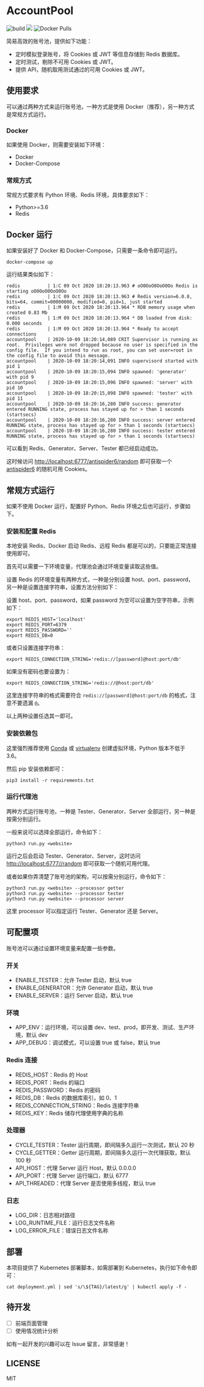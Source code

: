 # AccountPool

![build](https://github.com/Python3WebSpider/AccountPool/workflows/build/badge.svg)
![](https://img.shields.io/badge/python-3.6%2B-brightgreen)
![Docker Pulls](https://img.shields.io/docker/pulls/germey/accountpool)

简易高效的账号池，提供如下功能：

* 定时模拟登录账号，将 Cookies 或 JWT 等信息存储到 Redis 数据库。
* 定时测试，剔除不可用 Cookies 或 JWT。
* 提供 API，随机取用测试通过的可用 Cookies 或 JWT。

## 使用要求

可以通过两种方式来运行账号池，一种方式是使用 Docker（推荐），另一种方式是常规方式运行。

### Docker

如果使用 Docker，则需要安装如下环境：

* Docker
* Docker-Compose

### 常规方式

常规方式要求有 Python 环境、Redis 环境，具体要求如下：

* Python>=3.6
* Redis

## Docker 运行

如果安装好了 Docker 和 Docker-Compose，只需要一条命令即可运行。

```shell script
docker-compose up
```

运行结果类似如下：

```
redis          | 1:C 09 Oct 2020 18:20:13.963 # oO0OoO0OoO0Oo Redis is starting oO0OoO0OoO0Oo
redis          | 1:C 09 Oct 2020 18:20:13.963 # Redis version=6.0.8, bits=64, commit=00000000, modified=0, pid=1, just started
redis          | 1:M 09 Oct 2020 18:20:13.964 * RDB memory usage when created 0.83 Mb
redis          | 1:M 09 Oct 2020 18:20:13.964 * DB loaded from disk: 0.000 seconds
redis          | 1:M 09 Oct 2020 18:20:13.964 * Ready to accept connections
accountpool    | 2020-10-09 18:20:14,089 CRIT Supervisor is running as root.  Privileges were not dropped because no user is specified in the config file.  If you intend to run as root, you can set user=root in the config file to avoid this message.
accountpool    | 2020-10-09 18:20:14,091 INFO supervisord started with pid 1
accountpool    | 2020-10-09 18:20:15,094 INFO spawned: 'generator' with pid 9
accountpool    | 2020-10-09 18:20:15,096 INFO spawned: 'server' with pid 10
accountpool    | 2020-10-09 18:20:15,098 INFO spawned: 'tester' with pid 11
accountpool    | 2020-10-09 18:20:16,280 INFO success: generator entered RUNNING state, process has stayed up for > than 1 seconds (startsecs)
accountpool    | 2020-10-09 18:20:16,280 INFO success: server entered RUNNING state, process has stayed up for > than 1 seconds (startsecs)
accountpool    | 2020-10-09 18:20:16,280 INFO success: tester entered RUNNING state, process has stayed up for > than 1 seconds (startsecs)
```

可以看到 Redis、Generator、Server、Tester 都已经启动成功。

这时候访问 [http://localhost:6777/antispider6/random](http://localhost:6777/antispider6/random) 即可获取一个 [antispider6](https://antispider6.scrape.center) 的随机可用 Cookies。

## 常规方式运行

如果不使用 Docker 运行，配置好 Python、Redis 环境之后也可运行，步骤如下。

### 安装和配置 Redis

本地安装 Redis、Docker 启动 Redis、远程 Redis 都是可以的，只要能正常连接使用即可。

首先可以需要一下环境变量，代理池会通过环境变量读取这些值。

设置 Redis 的环境变量有两种方式，一种是分别设置 host、port、password，另一种是设置连接字符串，设置方法分别如下：

设置 host、port、password，如果 password 为空可以设置为空字符串，示例如下：

```shell script
export REDIS_HOST='localhost'
export REDIS_PORT=6379
export REDIS_PASSWORD=''
export REDIS_DB=0
```

或者只设置连接字符串：

```shell script
export REDIS_CONNECTION_STRING='redis://[password]@host:port/db'
```

如果没有密码也要设置为：

```shell script
export REDIS_CONNECTION_STRING='redis://@host:port/db'
```

这里连接字符串的格式需要符合 `redis://[password]@host:port/db` 的格式，注意不要遗漏 `@`。

以上两种设置任选其一即可。

### 安装依赖包

这里强烈推荐使用 [Conda](https://docs.conda.io/projects/conda/en/latest/user-guide/tasks/manage-environments.html#creating-an-environment-with-commands) 
或 [virtualenv](https://virtualenv.pypa.io/en/latest/user_guide.html) 创建虚拟环境，Python 版本不低于 3.6。

然后 pip 安装依赖即可：

```shell script
pip3 install -r requirements.txt
```

### 运行代理池

两种方式运行账号池，一种是 Tester、Generator、Server 全部运行，另一种是按需分别运行。

一般来说可以选择全部运行，命令如下：

```shell script
python3 run.py <website>
```

运行之后会启动 Tester、Generator、Server，这时访问 [http://localhost:6777/<website>/random](http://localhost:6777/<website>/random) 即可获取一个随机可用代理。

或者如果你弄清楚了账号池的架构，可以按需分别运行，命令如下：

```shell script
python3 run.py <website> --processor getter
python3 run.py <website> --processor tester
python3 run.py <website> --processor server
```

这里 processor 可以指定运行 Tester、Generator 还是 Server。

## 可配置项

账号池可以通过设置环境变量来配置一些参数。

### 开关

* ENABLE_TESTER：允许 Tester 启动，默认 true
* ENABLE_GENERATOR：允许 Generator 启动，默认 true
* ENABLE_SERVER：运行 Server 启动，默认 true

### 环境

* APP_ENV：运行环境，可以设置 dev、test、prod，即开发、测试、生产环境，默认 dev
* APP_DEBUG：调试模式，可以设置 true 或 false，默认 true

### Redis 连接

* REDIS_HOST：Redis 的 Host
* REDIS_PORT：Redis 的端口
* REDIS_PASSWORD：Redis 的密码
* REDIS_DB：Redis 的数据库索引，如 0、1
* REDIS_CONNECTION_STRING：Redis 连接字符串
* REDIS_KEY：Redis 储存代理使用字典的名称

### 处理器

* CYCLE_TESTER：Tester 运行周期，即间隔多久运行一次测试，默认 20 秒
* CYCLE_GETTER：Getter 运行周期，即间隔多久运行一次代理获取，默认 100 秒
* API_HOST：代理 Server 运行 Host，默认 0.0.0.0
* API_PORT：代理 Server 运行端口，默认 6777
* API_THREADED：代理 Server 是否使用多线程，默认 true

### 日志

* LOG_DIR：日志相对路径
* LOG_RUNTIME_FILE：运行日志文件名称
* LOG_ERROR_FILE：错误日志文件名称

## 部署

本项目提供了 Kubernetes 部署脚本，如需部署到 Kubernetes，执行如下命令即可：

```shell script
cat deployment.yml | sed 's/\${TAG}/latest/g' | kubectl apply -f -
```

## 待开发

- [ ] 前端页面管理
- [ ] 使用情况统计分析

如有一起开发的兴趣可以在 Issue 留言，非常感谢！

## LICENSE

MIT
